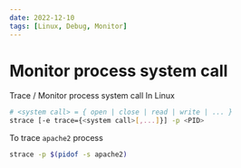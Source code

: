 ```yaml
---
date: 2022-12-10
tags: [Linux, Debug, Monitor]
---
```


# Monitor process system call

Trace / Monitor process system call In Linux

<!--truncate-->

```bash title="Syntax"
# <system call> = { open | close | read | write | ... }
strace [-e trace={<system call>[,...]}] -p <PID>
```

To trace `apache2` process

```bash title="Syntax"
strace -p $(pidof -s apache2)
```

